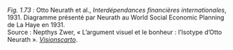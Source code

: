 *Fig. 1.73 :* Otto Neurath et al., *Interdépendances financières internationales*, 1931. Diagramme présenté par Neurath au World Social Economic Planning de La Haye en 1931.  
Source : Nepthys Zwer, « L’argument visuel et le bonheur : l’Isotype d’Otto Neurath ». [*Visionscarto*](https://visionscarto.net/argument-visuel-et-bonheur).